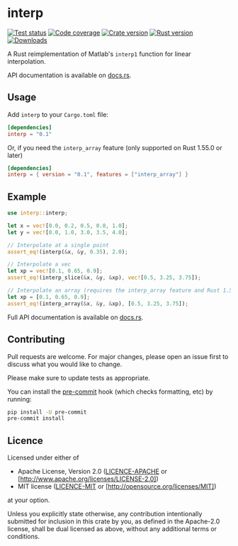 # interp

[![Test status](https://img.shields.io/github/actions/workflow/status/staticintlucas/interp-rs/test.yml?branch=main&label=tests&style=flat-square)][tests]
[![Code coverage](https://img.shields.io/codecov/c/gh/staticintlucas/interp-rs?style=flat-square)][coverage]
[![Crate version](https://img.shields.io/crates/v/interp?style=flat-square)][version]
[![Rust version](https://img.shields.io/badge/rust-1.36%2B-informational?style=flat-square)][rust version]
[![Downloads](https://img.shields.io/crates/d/interp?style=flat-square)][downloads]

A Rust reimplementation of Matlab's `interp1` function for linear interpolation.

API documentation is available on [docs.rs][docs].

[tests]: https://github.com/staticintlucas/interp-rs/actions
[coverage]: https://codecov.io/gh/staticintlucas/interp-rs
[version]: https://crates.io/crates/interp
[rust version]: https://crates.io/crates/interp
[downloads]: https://crates.io/crates/interp
[docs]: https://docs.rs/stringslice/latest/stringslice/

## Usage

Add `interp` to your `Cargo.toml` file:

```toml
[dependencies]
interp = "0.1"
```

Or, if you need the `interp_array` feature (only supported on Rust 1.55.0 or later)

```toml
[dependencies]
interp = { version = "0.1", features = ["interp_array"] }
```

## Example

```rust
use interp::interp;

let x = vec![0.0, 0.2, 0.5, 0.8, 1.0];
let y = vec![0.0, 1.0, 3.0, 3.5, 4.0];

// Interpolate at a single point
assert_eq!(interp(&x, &y, 0.35), 2.0);

// Interpolate a vec
let xp = vec![0.1, 0.65, 0.9];
assert_eq!(interp_slice(&x, &y, &xp), vec![0.5, 3.25, 3.75]);

// Interpolate an array (requires the interp_array feature and Rust 1.55.0+)
let xp = [0.1, 0.65, 0.9];
assert_eq!(interp_array(&x, &y, &xp), [0.5, 3.25, 3.75]);
```

Full API documentation is available on [docs.rs][docs].

[docs]: https://docs.rs/stringslice/latest/stringslice/

## Contributing

Pull requests are welcome. For major changes, please open an issue first to discuss what you would like to change.

Please make sure to update tests as appropriate.

You can install the [pre-commit] hook (which checks formatting, etc) by running:

```bash
pip install -U pre-commit
pre-commit install
```

[pre-commit]: https://pre-commit.com/

## Licence

Licensed under either of

* Apache License, Version 2.0 ([LICENCE-APACHE] or [http://www.apache.org/licenses/LICENSE-2.0])
* MIT license ([LICENCE-MIT] or [http://opensource.org/licenses/MIT])

at your option.

Unless you explicitly state otherwise, any contribution intentionally submitted for inclusion in
this crate by you, as defined in the Apache-2.0 license, shall be dual licensed as above, without
any additional terms or conditions.

[LICENCE-APACHE]: LICENCE-APACHE
[http://www.apache.org/licenses/LICENSE-2.0]: http://www.apache.org/licenses/LICENSE-2.0
[LICENCE-MIT]: LICENCE-MIT
[http://opensource.org/licenses/MIT]: http://opensource.org/licenses/MIT
